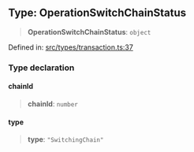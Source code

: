 
## Type: OperationSwitchChainStatus

> **OperationSwitchChainStatus**: `object`

Defined in: [src/types/transaction.ts:37](https://github.com/centrifuge/sdk/blob/212732e73f25bd4510d6678f3b949dc7a9984e80/src/types/transaction.ts#L37)

### Type declaration

#### chainId

> **chainId**: `number`

#### type

> **type**: `"SwitchingChain"`

